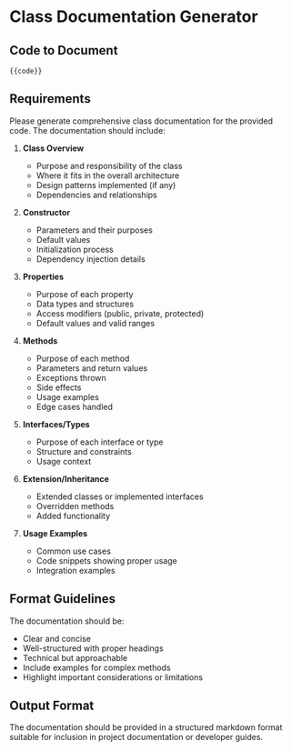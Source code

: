 # Class Documentation Generator

## Code to Document
```
{{code}}
```

## Requirements
Please generate comprehensive class documentation for the provided code. The documentation should include:

1. **Class Overview**
   - Purpose and responsibility of the class
   - Where it fits in the overall architecture
   - Design patterns implemented (if any)
   - Dependencies and relationships

2. **Constructor**
   - Parameters and their purposes
   - Default values
   - Initialization process
   - Dependency injection details

3. **Properties**
   - Purpose of each property
   - Data types and structures
   - Access modifiers (public, private, protected)
   - Default values and valid ranges

4. **Methods**
   - Purpose of each method
   - Parameters and return values
   - Exceptions thrown
   - Side effects
   - Usage examples
   - Edge cases handled

5. **Interfaces/Types**
   - Purpose of each interface or type
   - Structure and constraints
   - Usage context

6. **Extension/Inheritance**
   - Extended classes or implemented interfaces
   - Overridden methods
   - Added functionality

7. **Usage Examples**
   - Common use cases
   - Code snippets showing proper usage
   - Integration examples

## Format Guidelines
The documentation should be:
- Clear and concise
- Well-structured with proper headings
- Technical but approachable
- Include examples for complex methods
- Highlight important considerations or limitations

## Output Format
The documentation should be provided in a structured markdown format suitable for inclusion in project documentation or developer guides.